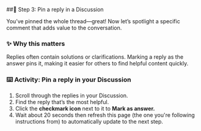 <!--
  <<< Author notes: Step 3 >>>
  Start this step by acknowledging the previous step.
  Define terms and link to docs.github.com.
  Historic note: this step combines the commend, approve, and needs changes steps from the previous version.
-->

##📍 Step 3: Pin a reply in a Discussion

You’ve pinned the whole thread—great! Now let’s spotlight a specific comment that adds value to the conversation.

### ✨ Why this matters
Replies often contain solutions or clarifications. Marking a reply as the answer pins it, making it easier for others to find helpful content quickly.

### :keyboard: Activity: Pin a reply in your Discussion
1. Scroll through the replies in your Discussion.
2. Find the reply that’s the most helpful.
3. Click the **checkmark icon** next to it to **Mark as answer.**
4. Wait about 20 seconds then refresh this page (the one you're following instructions from) to automatically update to the next step.
